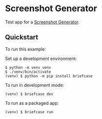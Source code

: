 # Screenshot Generator

Test app for a [Screenshot Generator](https://toga.beeware.org).

## Quickstart

To run this example:

Set up a development environment:

```
$ python -m venv venv
$ ./venv/bin/activate
(venv) $ python -m pip install briefcase
```

To run in development mode:

```
(venv) $ briefcase dev
```

To run as a packaged app:

```
(venv) $ briefcase run
```
